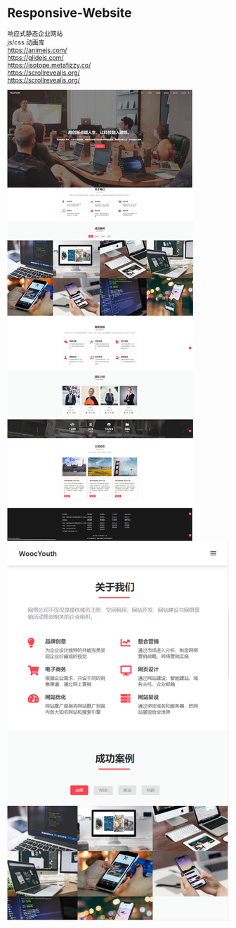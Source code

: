 # Responsive-Website
响应式静态企业网站
<br/>
js/css 动画库<br/>
https://animejs.com/ <br/>
https://glidejs.com/ <br/>
https://isotope.metafizzy.co/ <br/>
https://scrollrevealjs.org/ <br/>
https://scrollrevealjs.org/ <br/>


![image](https://github.com/woocyouth/public_img/blob/master/res_screen.jpg)<br/>
![image](https://github.com/woocyouth/public_img/blob/master/res_1.png)
